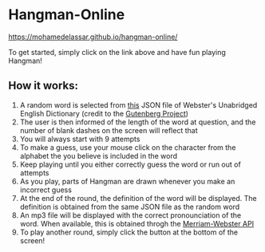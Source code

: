 # Hangman-Online
https://mohamedelassar.github.io/hangman-online/

To get started, simply click on the link above and have fun playing Hangman!

## How it works:
1)    A random word is selected from [this](https://raw.githubusercontent.com/matthewreagan/WebstersEnglishDictionary/master/dictionary_compact.json) JSON file of Webster's Unabridged English Dictionary (credit to the [Gutenberg Project](https://www.gutenberg.org/ebooks/29765))
2)    The user is then informed of the length of the word at question, and the number of blank dashes on the screen will reflect that
3)    You will always start with 9 attempts
4)    To make a guess, use your mouse click on the character from the alphabet the you believe is included in the word
5)    Keep playing until you either correctly guess the word or run out of attempts
6)    As you play, parts of Hangman are drawn whenever you make an incorrect guess
7)    At the end of the round, the definition of the word will be displayed. The definition is obtained from the same JSON file as the random word
8)    An mp3 file will be displayed with the correct pronounciation of the word. When available, this is obtained throgh the [Merriam-Webster API](https://www.dictionaryapi.com/products/api-collegiate-dictionary)
9)    To play another round, simply click the button at the bottom of the screen!
